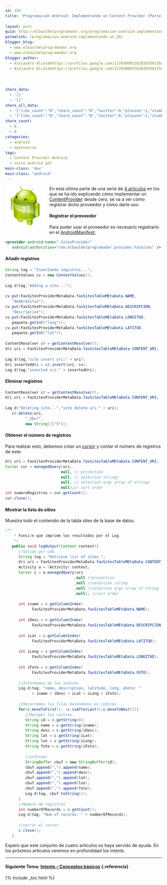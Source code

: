 ```yaml
---
id: 334
title: 'Programación Android: Implementando un Content Provider (Parte 4)'

layout: post
guid: http://elbauldelprogramador.org/programacion-android-implementando-un-content-provider-parte-4/
permalink: /programacion-android-implementando-un_29/
blogger_blog:
  - www.elbauldelprogramador.org
  - www.elbauldelprogramador.org
blogger_author:
  - Alejandro Alcaldehttps://profiles.google.com/117030001562039350135noreply@blogger.com
  - Alejandro Alcaldehttps://profiles.google.com/117030001562039350135noreply@blogger.com

  
  
share_data:
  - '[]'
  - '[]'
share_all_data:
  - '{"like_count":"0","share_count":"0","twitter":0,"plusone":1,"stumble":0,"pinit":0,"count":1,"time":1333551731}'
  - '{"like_count":"0","share_count":"0","twitter":0,"plusone":1,"stumble":0,"pinit":0,"count":1,"time":1333551731}'
share_count:
  - 0
  - 0
categories:
  - android
  - opensource
tags:
  - Content Provider Android
  - curso android pdf
main-class: 'dev'
main-class: "android"
---
```

<div class="separator" style="clear: both; text-align: center;">
  <img border="0" src="/assets/img/2013/07/iconoAndroid.png" style="clear:left; float:left;margin-right:1em; margin-bottom:1em" />
</div>

En esta última parte de una serie de [4 artículos][1] en los que se ha ido explicando cómo implementar un [ContentProvider][2] desde cero, se va a ver cómo registrar dicho proveedor y cómo darle uso.

#### Registrar el proveedor

Para poder usar el proveedor es necesario registrarlo en el [AndroidManifest:][3]

```xml
<provider android:name=".SitesProvider"
   android:authorities="com.elbauldelprogramador.provider.FavSites" />

```

  
<!--ad-->

#### Añadir registros

```java
String tag = "Insertando registros...";
ContentValues cv = new ContentValues();

Log.d(tag,"Adding a site...");
      
cv.put(FavSitesProviderMetaData.favSitesTableMEtaData.NAME,
   "NombreSitio");
cv.put(FavSitesProviderMetaData.favSitesTableMEtaData.DESCRIPCION, 
   "Descripcion");
cv.put(FavSitesProviderMetaData.favSitesTableMEtaData.LONGITUD, 
   paquete.getInt("long"));
cv.put(FavSitesProviderMetaData.favSitesTableMEtaData.LATITUD, 
   paquete.getInt("lat")); 
  
ContentResolver cr = getContentResolver();      
Uri uri = FavSitesProviderMetaData.favSitesTableMEtaData.CONTENT_URI;

Log.d(tag,"site insert uri:" + uri);
Uri insertedUri = cr.insert(uri, cv);
Log.d(tag,"inserted uri:" + insertedUri);

```

#### Eliminar registros

```java
ContentResolver cr = getContentResolver();
Uri uri = FavSitesProviderMetaData.favSitesTableMEtaData.CONTENT_URI;

Log.d("Deleting site...","site delete uri:" + uri);
   cr.delete(uri, 
         "_ID=?", 
         new String[]{"5"});

```

#### Obtener el número de registros

Para realizar esto, debemos crear un [cursor][4] y contar el número de registros de este:

```java
Uri uri = FavSitesProviderMetaData.favSitesTableMEtaData.CONTENT_URI;
Cursor cur = managedQuery(uri,
                         null, // projection
                         null, // selection strings
                         null, // selection args array of strings
                         null);// sort order
int numeroRegistros = cur.getCount();
cur.close();

```

#### Mostrar la lista de sítios

Muestra todo el contenido de la tabla sites de la base de datos.

```java
/**
    * Función que imprime los resultados por el Log.
    */
   public void logOutput(Context context){
      //Salida por LOG.
      String tag = "Retrieve list of sites.";
      Uri uri = FavSitesProviderMetaData.favSitesTableMEtaData.CONTENT_URI;
      Activity a = (Activity) context;
      Cursor c = a.managedQuery(uri
                               ,null //projection
                               ,null //selection string
                               ,null //selection args array of string
                               ,null); //sort order
      
      int iname = c.getColumnIndex(
            FavSitesProviderMetaData.favSitesTableMEtaData.NAME);
      
      int iDesc = c.getColumnIndex(
            FavSitesProviderMetaData.favSitesTableMEtaData.DESCRIPCION);
      
      int iLat = c.getColumnIndex(
            FavSitesProviderMetaData.favSitesTableMEtaData.LATITUD);
      
      int iLong = c.getColumnIndex(
            FavSitesProviderMetaData.favSitesTableMEtaData.LONGITUD);
      
      int iFoto = c.getColumnIndex(
            FavSitesProviderMetaData.favSitesTableMEtaData.FOTO);
      
      //Informamos de los índices
      Log.d(tag, "name, description, latitude, long, photo: " 
            + iname + iDesc + iLat + iLong + iFoto);
      
      //Recorremos las filas basándonos en índices
      for(c.moveToFirst(); !c.isAfterLast();c.moveToNext()){
         //Recoger los valores
         String id = c.getString(0);
         String name = c.getString(iname);
         String desc = c.getString(iDesc);
         String lat = c.getString(iLat);
         String lon = c.getString(iLong);
         String foto = c.getString(iFoto);
         
         //informar
         StringBuffer cbuf = new StringBuffer(id);
         cbuf.append(",").append(name);
         cbuf.append(",").append(desc);
         cbuf.append(",").append(lat);
         cbuf.append(",").append(lon);
         cbuf.append(",").append(foto);
         Log.d(tag, cbuf.toString());
      }
      //Numero de registros
      int numberOfRecords = c.getCount();
      Log.d(tag, "Num of records: " + numberOfRecords);
      
      //cerrar el cursor
      c.close();
   }

```

Espero que este conjunto de cuatro artículos os haya servido de ayuda. En los próximos artículos veremos en profundidad los intents.

* * *

#### Siguiente Tema: [Intents &#8211; Conceptos básicos][5] {.referencia}





 [1]: /guia-de-desarrollo-android
 [2]: /programacion-android-proveedores-de
 [3]: /fundamentos-programacion-android_16/
 [4]: /plsql-cursores
 [5]: /programacion-android-intents-conceptos/

{% include _toc.html %}
